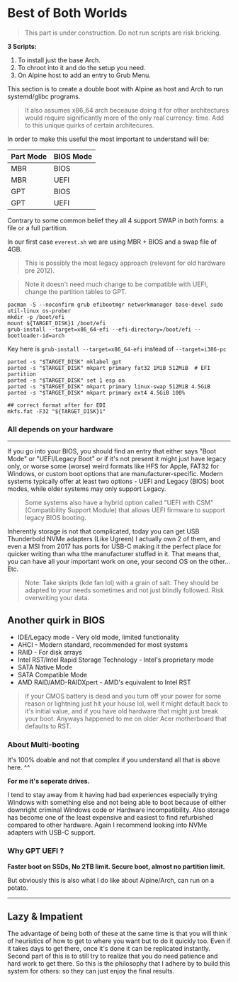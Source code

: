 # Best of Both Worlds
> This part is under construction. Do not run scripts are risk bricking. 

**3 Scripts:** 
1. To install just the base Arch.
2. To chroot into it and do the setup you need.
3. On Alpine host to add an entry to Grub Menu. 

This section is to create a double boot with Alpine as host and Arch to run systemd/glibc programs.
> It also assumes x86_64 arch beceause doing it for other architectures would require significantly more of the only real currency: time.
> Add to this unique quirks of certain architecures.

In order to make this useful the most important to understand will be:

| Part Mode | BIOS Mode |
|----------|-------------|
| MBR | BIOS |
| MBR | UEFI |
| GPT | BIOS |
| GPT | UEFI |

Contrary to some common belief they all 4 support SWAP in both forms: a file or a full partition. 

In our first case `everest.sh` we are using MBR + BIOS and a swap file of 4GB. 
> This is possibly the most legacy approach (relevant for old hardware pre 2012).

> Note it doesn't need much change to be compatible with UEFI, change the partition tables to GPT.

```
pacman -S --noconfirm grub efibootmgr networkmanager base-devel sudo util-linux os-prober
mkdir -p /boot/efi
mount ${TARGET_DISK}1 /boot/efi
grub-install --target=x86_64-efi --efi-directory=/boot/efi --bootloader-id=arch
```
 
Key here is `grub-install --target=x86_64-efi` instead of `--target=i386-pc`

```
parted -s "$TARGET_DISK" mklabel gpt
parted -s "$TARGET_DISK" mkpart primary fat32 1MiB 512MiB  # EFI partition
parted -s "$TARGET_DISK" set 1 esp on
parted -s "$TARGET_DISK" mkpart primary linux-swap 512MiB 4.5GiB
parted -s "$TARGET_DISK" mkpart primary ext4 4.5GiB 100%

## correct format after for EDI 
mkfs.fat -F32 "${TARGET_DISK}1"
```

### All depends on your hardware
----
If you go into your BIOS, you should find an entry that either says "Boot Mode" or "UEFI/Legacy Boot" or if it's not present it might just have legacy only, or worse some (worse) weird formats like HFS for Apple, FAT32 for Windows, or custom boot options that are manufacturer-specific. Modern systems typically offer at least two options - UEFI and Legacy (BIOS) boot modes, while older systems may only support Legacy.

> Some systems also have a hybrid option called "UEFI with CSM" (Compatibility Support Module) that allows UEFI firmware to support legacy BIOS booting.

Inherently storage is not that complicated, today you can get USB Thunderbold NVMe adapters (Like Ugreen) I actually own 2 of them, and even a MSI from 2017 has ports for USB-C making it the perfect place for quicker writing than wha tthe manufacturer stuffed in it. 
That means that, you can have all your important work on one, your second OS on the other... Etc. 
> Note: Take skripts (kde fan lol) with a grain of salt. They should be adapted to your needs sometimes and not just blindly followed. Risk overwriting your data.

## Another quirk in BIOS

- IDE/Legacy mode - Very old mode, limited functionality
- AHCI - Modern standard, recommended for most systems
- RAID - For disk arrays
- Intel RST/Intel Rapid Storage Technology - Intel's proprietary mode
- SATA Native Mode
- SATA Compatible Mode
- AMD RAID/AMD-RAIDXpert - AMD's equivalent to Intel RST

> If your CMOS battery is dead and you turn off your power for some reason or lightning just hit your house lol, well it might default back to it's initial value, and if you have old hardware that might just break your boot. Anyways happened to me on older Acer motherboard that defaults to RST.


### About Multi-booting

It's 100% doable and not that complex if you understand all that is above here. ^^ 

**For me it's seperate drives.**

I tend to stay away from it having had bad experiences especially trying Windows with something else and not being able to boot because of either downright criminal Windows code or Hardware incompatibility.
Also storage has become one of the least expensive and easiest to find refurbished compared to other hardware. Again I recommend looking into NVMe adapters with USB-C support. 

### Why GPT UEFI ? 

**Faster boot on SSDs, No 2TB limit. Secure boot, almost no partition limit.** 

But obviously this is also what I do like about Alpine/Arch, can run on a potato. 

----

## Lazy & Impatient

The advantage of being both of these at the same time is that you will think of heuristics of how to get to where you want but to do it quickly too. Even if it takes days to get there, once it's done it can be replicated instantly. 
Second part of this is to still try to realize that you do need patience and hard work to get there. So this is the philosophy that I adhere by to build this system for others: so they can just enjoy the final results. 


 

